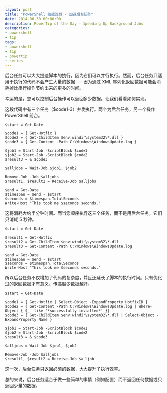 ```yaml
---
layout: post
title: "PowerShell 技能连载 - 加速后台任务"
date: 2014-06-30 00:00:00
description: PowerTip of the Day - Speeding Up Background Jobs
categories:
- powershell
- tip
tags:
- powershell
- tip
- powertip
- series
---
```

后台任务可以大大提速脚本的执行，因为它们可以并行执行。然而，后台任务只适用于执行的代码不会产生大量的数据——因为通过 XML 序列化返回数据可能会消耗掉比串行操作节约出来的更多的时间。

幸运的是，您可以控制后台操作可以返回多少数据。让我们看看如何实现。

这段代码中有三个任务（$code1-3）并发执行。两个为后台任务，另一个操作 PowerShell 前台。

	$start = Get-Date
	
	$code1 = { Get-Hotfix }
	$code2 = { Get-ChildItem $env:windir\system32\*.dll }
	$code3 = { Get-Content -Path C:\Windows\WindowsUpdate.log }
	
	$job1 = Start-Job -ScriptBlock $code1 
	$job2 = Start-Job -ScriptBlock $code2
	$result3 = & $code3 
	
	$alljobs = Wait-Job $job1, $job2 
	
	Remove-Job -Job $alljobs
	$result1, $result2 = Receive-Job $alljobs
	
	$end = Get-Date
	$timespan = $end - $start
	$seconds = $timespan.TotalSeconds
	Write-Host "This took me $seconds seconds."
    
这将消耗大约半分钟时间。而当您顺序执行这三个任务，而不是用后台任务，它们只消耗 5 秒钟。

    $start = Get-Date
    
    $result1 = Get-Hotfix 
    $result2 = Get-ChildItem $env:windir\system32\*.dll 
    $result3 = Get-Content -Path C:\Windows\WindowsUpdate.log 
    
    $end = Get-Date
    $timespan = $end - $start
    $seconds = $timespan.TotalSeconds
    Write-Host "This took me $seconds seconds."
    
所以后台任务不仅增加了代码的复杂度，并且还延长了脚本的执行时间。只有优化过的返回数据才有意义。传递越少数据越好。

    $start = Get-Date
    
    $code1 = { Get-Hotfix | Select-Object -ExpandProperty HotfixID }
    $code2 = { Get-Content -Path C:\Windows\WindowsUpdate.log | Where-Object { $_ -like '*successfully installed*' }}
    $code3 = { Get-ChildItem $env:windir\system32\*.dll | Select-Object -ExpandProperty Name }
    
    $job1 = Start-Job -ScriptBlock $code1 
    $job2 = Start-Job -ScriptBlock $code2
    $result3 = & $code3 
    
    $alljobs = Wait-Job $job1, $job2 
    
    Remove-Job -Job $alljobs
    $result1, $result2 = Receive-Job $alljob 
    
这一次，后台任务只返回必须的数据，大大提升了执行效率。

总的来说，后台任务适合于做一些简单的事情（例如配置）而不返回任何数据或只返回少量的数据。

<!--本文国际来源：[Speeding Up Background Jobs](http://community.idera.com/powershell/powertips/b/tips/posts/speeding-up-background-jobs)-->
